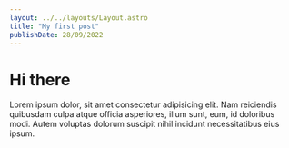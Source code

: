 ```yaml
---
layout: ../../layouts/Layout.astro
title: "My first post"
publishDate: 28/09/2022
---
```


# Hi there

Lorem ipsum dolor, sit amet consectetur adipisicing elit. Nam reiciendis quibusdam culpa atque officia asperiores, illum sunt, eum, id doloribus modi. Autem voluptas dolorum suscipit nihil incidunt necessitatibus eius ipsum.

